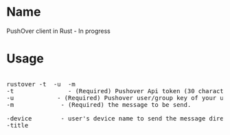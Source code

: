 # Name
PushOver client in Rust - In progress

# Usage
<pre>   
rustover -t <token> -u <user> -m <message>
-t <token>              - (Required) Pushover Api token (30 characters)
-u <user_key>           - (Required) Pushover user/group key of your user (30 characters)
-m <message>            - (Required) the message to be send.

-device <devices>       - user's device name to send the message directly to (multiple devices may be separated by a comma)
-title <title>          - message's title, otherwise your app name is used
-url <url>              - supplementary URL to show with your message
-url_title <title>      - a title for your supplementary URL, otherwise just the URL is shown
-priority <n>           - -2 to generate no notification/alert, 
                          -1 to always send as a quiet notification, 
                           1 to display as high-priority and bypass the user's quiet hours
                           2 to also require confirmation from the user
-timestamp <t_unix>     - Unix timestamp of your message's date and time to display to the user.
-sound <sound_name>     - the name of one of the sounds supported by device 
-use-html               - this will allow html to be posted in the message. 
</pre>

#License
The MIT License (MIT)
